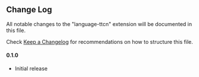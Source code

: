 ## Change Log
All notable changes to the "language-ttcn" extension will be documented in this file.

Check [Keep a Changelog](http://keepachangelog.com/) for recommendations on how to structure this file.

#### 0.1.0
- Initial release